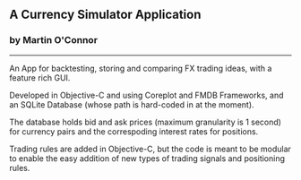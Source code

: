 ## A Currency Simulator Application

### by Martin O'Connor

---

An App for backtesting, storing and comparing FX trading ideas, with a feature rich GUI.

Developed in Objective-C and using Coreplot and FMDB Frameworks, and an SQLite Database (whose path is hard-coded in at the moment).

The database holds bid and ask prices (maximum granularity is 1 second) for currency pairs and the correspoding interest rates for positions.

Trading rules are added in Objective-C, but the code is meant to be modular to enable the easy addition of new types of trading signals and positioning rules.

